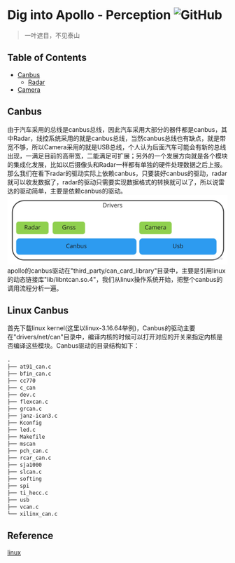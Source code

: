# Dig into Apollo - Perception ![GitHub](https://img.shields.io/github/license/daohu527/Dig-into-Apollo.svg?style=popout)

> 一叶遮目，不见泰山


## Table of Contents
- [Canbus](#canbus)
  - [Radar](#radar)
- [Camera](#camera)


## Canbus
由于汽车采用的总线是canbus总线，因此汽车采用大部分的器件都是canbus，其中Radar，线控系统采用的就是canbus总线，当然canbus总线也有缺点，就是带宽不够，所以Camera采用的就是USB总线，个人认为后面汽车可能会有新的总线出现，一满足目前的高带宽，二能满足可扩展；另外的一个发展方向就是各个模块的集成化发展，比如以后摄像头和Radar一样都有单独的硬件处理数据之后上报。  
那么我们在看下radar的驱动实际上依赖canbus，只要装好canbus的驱动，radar就可以收发数据了，radar的驱动只需要实现数据格式的转换就可以了，所以说雷达的驱动简单，主要是依赖canbus的驱动。  
![drivers](img/drivers.jpg)  
apollo的canbus驱动在"third_party/can_card_library"目录中，主要是引用linux的动态链接库"lib/libntcan.so.4"，我们从linux操作系统开始，把整个canbus的调用流程分析一遍。

## Linux Canbus
首先下载linux kernel(这里以linux-3.16.64举例)，Canbus的驱动主要在"drivers/net/can"目录中，编译内核的时候可以打开对应的开关来指定内核是否编译这些模块。Canbus驱动的目录结构如下：  
```
.
├── at91_can.c
├── bfin_can.c
├── cc770
├── c_can
├── dev.c
├── flexcan.c
├── grcan.c
├── janz-ican3.c
├── Kconfig
├── led.c
├── Makefile
├── mscan
├── pch_can.c
├── rcar_can.c
├── sja1000
├── slcan.c
├── softing
├── spi
├── ti_hecc.c
├── usb
├── vcan.c
└── xilinx_can.c
```


## Reference
[linux](https://www.kernel.org/)  



